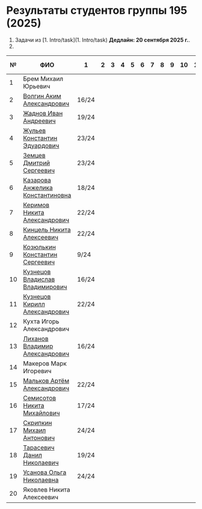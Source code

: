 

# Результаты студентов группы 195 (2025)


1. Задачи из [1. Intro/task](1. Intro/task)   **Дедлайн: 20 сентября 2025 г.**.
2. 

| №   | ФИО                                                                | 1     | 2   | 3   | 4   | 5   | 6   | 7   | 8   | 9   | 10  | 11  | 12  | 13  | 14  | 15  | Лаба 1 | Лаба 2 | Лаба 3 |
| --- | ------------------------------------------------------------------ | ----- | --- | --- | --- | --- | --- | --- | --- | --- | --- | --- | --- | --- | --- | --- | ------ | ------ | ------ |
| 1   | Брем Михаил Юрьевич                                                |       |     |     |     |     |     |     |     |     |     |     |     |     |     |     |        |        |        |
| 2   | [Волгин Аким Александрович](https://github.com/ggvp989)            | 16/24 |     |     |     |     |     |     |     |     |     |     |     |     |     |     |        |        |        |
| 3   | [Жаднов Иван Андреевич](https://github.com/Vansoooo)               | 19/24 |     |     |     |     |     |     |     |     |     |     |     |     |     |     |        |        |        |
| 4   | [Жульев Константин Эдуардович](https://github.com/fuckswag11)      | 23/24 |     |     |     |     |     |     |     |     |     |     |     |     |     |     |        |        |        |
| 5   | [Земцев Дмитрий Сергеевич](https://github.com/ByySpeenyx)          | 23/24 |     |     |     |     |     |     |     |     |     |     |     |     |     |     |        |        |        |
| 6   | [Казарова Анжелика Константиновна](https://github.com/Anzelika871) | 18/24 |     |     |     |     |     |     |     |     |     |     |     |     |     |     |        |        |        |
| 7   | [Керимов Никита Александрович](https://github.com/Dersiloveyou)    | 22/24 |     |     |     |     |     |     |     |     |     |     |     |     |     |     |        |        |        |
| 8   | [Кинцель Никита Алексеевич](https://github.com/nstathams)          | 22/24 |     |     |     |     |     |     |     |     |     |     |     |     |     |     |        |        |        |
| 9   | [Козюлькин Константин Сергеевич](https://github.com/zxcKostya)     | 9/24  |     |     |     |     |     |     |     |     |     |     |     |     |     |     |        |        |        |
| 10  | [Кузнецов Владислав Владимирович](https://github.com/Upipoow)      | 16/24 |     |     |     |     |     |     |     |     |     |     |     |     |     |     |        |        |        |
| 11  | [Кузнецов Кирилл Александрович](https://github.com/kirill2509-cpu) | 22/24 |     |     |     |     |     |     |     |     |     |     |     |     |     |     |        |        |        |
| 12  | Кухта Игорь Александрович                                          |       |     |     |     |     |     |     |     |     |     |     |     |     |     |     |        |        |        |
| 13  | [Лиханов Владимир Александрович](https://github.com/Konda-ak)      | 16/24 |     |     |     |     |     |     |     |     |     |     |     |     |     |     |        |        |        |
| 14  | Макеров Марк Игоревич                                              |       |     |     |     |     |     |     |     |     |     |     |     |     |     |     |        |        |        |
| 15  | [Мальков Артём Александрович](https://github.com/yslartem)         | 22/24 |     |     |     |     |     |     |     |     |     |     |     |     |     |     |        |        |        |
| 16  | [Семисотов Никита Михайлович](https://github.com/semisotovnm-ui)   | 17/24 |     |     |     |     |     |     |     |     |     |     |     |     |     |     |        |        |        |
| 17  | [Скрипкин Михаил Антонович](https://github.com/davbych)            | 24/24 |     |     |     |     |     |     |     |     |     |     |     |     |     |     |        |        |        |
| 18  | [Тарасевич Данил Николаевич](https://github.com/Hockeist)          | 19/24 |     |     |     |     |     |     |     |     |     |     |     |     |     |     |        |        |        |
| 19  | [Усанова Ольга Николаевна](https://github.com/WellHelga)           | 24/24 |     |     |     |     |     |     |     |     |     |     |     |     |     |     |        |        |        |
| 20  | Яковлев Никита Алексеевич                                          |       |     |     |     |     |     |     |     |     |     |     |     |     |     |     |        |        |        |

